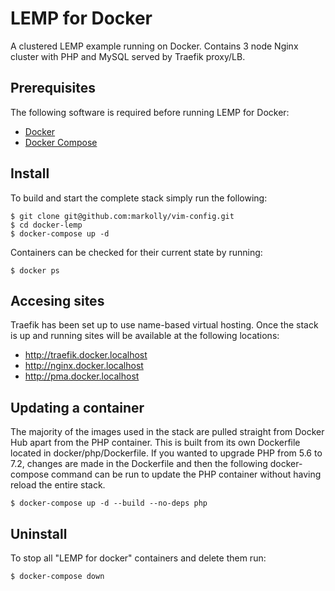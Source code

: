 # LEMP for Docker
A clustered LEMP example running on Docker. Contains 3 node Nginx cluster with PHP and MySQL served by Traefik proxy/LB.

## Prerequisites
The following software is required before running LEMP for Docker:
- [Docker](https://docs.docker.com/install/)
- [Docker Compose](https://docs.docker.com/compose/install/)

## Install
To build and start the complete stack simply run the following:
```
$ git clone git@github.com:markolly/vim-config.git
$ cd docker-lemp
$ docker-compose up -d
```
Containers can be checked for their current state by running:
```
$ docker ps
```

## Accesing sites
Traefik has been set up to use name-based virtual hosting. Once the stack is up and running sites will be available at the following locations:

-  http://traefik.docker.localhost
-  http://nginx.docker.localhost
-  http://pma.docker.localhost

## Updating a container
The majority of the images used in the stack are pulled straight from Docker Hub apart from the PHP container. This is built from its own Dockerfile located in docker/php/Dockerfile. If you wanted to upgrade PHP from 5.6 to 7.2, changes are made in the Dockerfile and then the following docker-compose command can be run to update the PHP container without having reload the entire stack. 
```
$ docker-compose up -d --build --no-deps php
```
## Uninstall
To stop all "LEMP for docker" containers and delete them run: 
```
$ docker-compose down 
```
